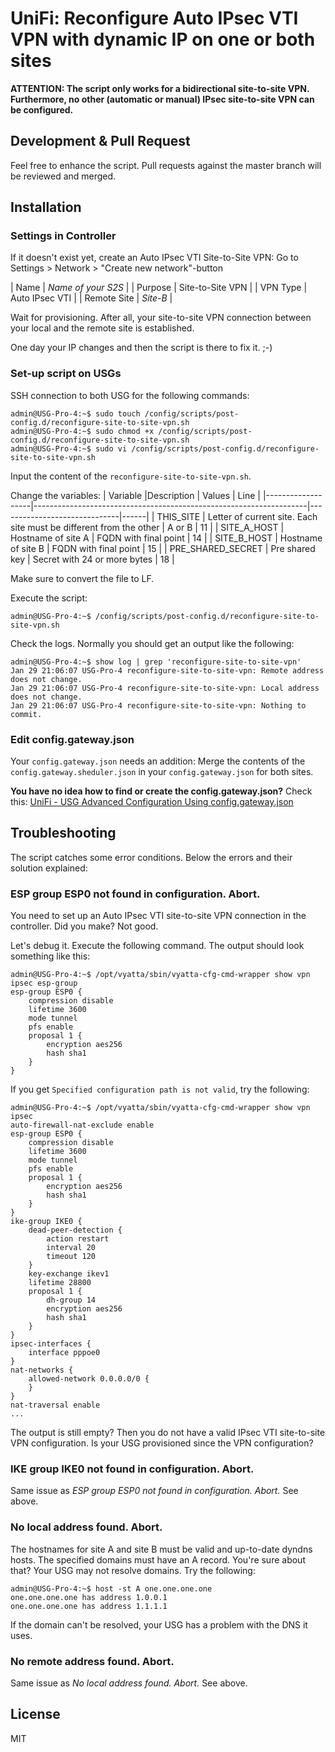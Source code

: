 UniFi: Reconfigure Auto IPsec VTI VPN with dynamic IP on one or both sites
=========

**ATTENTION: The script only works for a bidirectional site-to-site VPN. Furthermore, no other (automatic or manual) IPsec site-to-site VPN can be configured.**

Development & Pull Request
-----------
Feel free to enhance the script. Pull requests against the master branch will be reviewed and merged.

Installation
-----------

### Settings in Controller
If it doesn't exist yet, create an Auto IPsec VTI Site-to-Site VPN:
Go to Settings > Network > "Create new network"-button

| Name    		| _Name of your S2S_ 			|
| Purpose 		| Site-to-Site VPN     		|
| VPN Type		| Auto IPsec VTI     		|
| Remote Site	| _Site-B_		     		|

Wait for provisioning. After all, your site-to-site VPN connection between your local and the remote site is established.

One day your IP changes and then the script is there to fix it. ;-)

### Set-up script on USGs

SSH connection to both USG for the following commands:

```
admin@USG-Pro-4:~$ sudo touch /config/scripts/post-config.d/reconfigure-site-to-site-vpn.sh
admin@USG-Pro-4:~$ sudo chmod +x /config/scripts/post-config.d/reconfigure-site-to-site-vpn.sh
admin@USG-Pro-4:~$ sudo vi /config/scripts/post-config.d/reconfigure-site-to-site-vpn.sh
```

Input the content of the `reconfigure-site-to-site-vpn.sh`.

Change the variables:
| Variable          |Description                                                         | Values                       | Line |
|-------------------|--------------------------------------------------------------------|------------------------------|------|
| THIS_SITE         | Letter of current site. Each site must be different from the other | A or B                       |   11 |
| SITE_A_HOST       | Hostname of site A                                                 | FQDN with final point        |   14 |
| SITE_B_HOST       | Hostname of site B                                                 | FQDN with final point        |   15 |
| PRE_SHARED_SECRET | Pre shared key                                                     | Secret with 24 or more bytes |   18 |

Make sure to convert the file to LF.

Execute the script:

```
admin@USG-Pro-4:~$ /config/scripts/post-config.d/reconfigure-site-to-site-vpn.sh
```

Check the logs. Normally you should get an output like the following:

```
admin@USG-Pro-4:~$ show log | grep 'reconfigure-site-to-site-vpn'
Jan 29 21:06:07 USG-Pro-4 reconfigure-site-to-site-vpn: Remote address does not change.
Jan 29 21:06:07 USG-Pro-4 reconfigure-site-to-site-vpn: Local address does not change.
Jan 29 21:06:07 USG-Pro-4 reconfigure-site-to-site-vpn: Nothing to commit.
```

### Edit config.gateway.json

Your `config.gateway.json` needs an addition:
Merge the contents of the `config.gateway.sheduler.json` in your `config.gateway.json` for both sites.

__You have no idea how to find or create the config.gateway.json?__
Check this: [UniFi - USG Advanced Configuration Using config.gateway.json](https://help.ui.com/hc/en-us/articles/215458888-UniFi-USG-Advanced-Configuration-Using-config-gateway-json)

Troubleshooting
-----------

The script catches some error conditions. Below the errors and their solution explained:

### ESP group ESP0 not found in configuration. Abort.
You need to set up an Auto IPsec VTI site-to-site VPN connection in the controller. Did you make? Not good.

Let's debug it. Execute the following command. The output should look something like this:

```
admin@USG-Pro-4:~$ /opt/vyatta/sbin/vyatta-cfg-cmd-wrapper show vpn ipsec esp-group
esp-group ESP0 {
    compression disable
    lifetime 3600
    mode tunnel
    pfs enable
    proposal 1 {
        encryption aes256
        hash sha1
    }
}
```

If you get `Specified configuration path is not valid`, try the following:

```
admin@USG-Pro-4:~$ /opt/vyatta/sbin/vyatta-cfg-cmd-wrapper show vpn ipsec
auto-firewall-nat-exclude enable
esp-group ESP0 {
    compression disable
    lifetime 3600
    mode tunnel
    pfs enable
    proposal 1 {
        encryption aes256
        hash sha1
    }
}
ike-group IKE0 {
    dead-peer-detection {
        action restart
        interval 20
        timeout 120
    }
    key-exchange ikev1
    lifetime 28800
    proposal 1 {
        dh-group 14
        encryption aes256
        hash sha1
    }
}
ipsec-interfaces {
    interface pppoe0
}
nat-networks {
    allowed-network 0.0.0.0/0 {
    }
}
nat-traversal enable
...
```

The output is still empty? Then you do not have a valid IPsec VTI site-to-site VPN configuration. Is your USG provisioned since the VPN configuration?

### IKE group IKE0 not found in configuration. Abort.
Same issue as  _ESP group ESP0 not found in configuration. Abort._  See above.

### No local address found. Abort.
The hostnames for site A and site B must be valid and up-to-date dyndns hosts. The specified domains must have an A record.
You're sure about that? Your USG may not resolve domains. Try the following:

```
admin@USG-Pro-4:~$ host -st A one.one.one.one
one.one.one.one has address 1.0.0.1
one.one.one.one has address 1.1.1.1
```

If the domain can't be resolved, your USG has a problem with the DNS it uses.

### No remote address found. Abort.
Same issue as  _No local address found. Abort._  See above.


License
-------

MIT